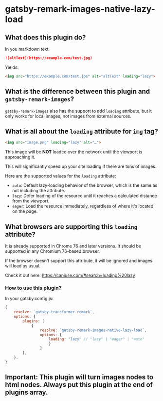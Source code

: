 # gatsby-remark-images-native-lazy-load

## What does this plugin do?

In you markdown text:
```md
![altText](https://example.com/test.jpg)
```
Yields:
```html
<img src="https://example.com/test.jps" alt="altText" loading="lazy">
```

## What is the difference between this plugin and `gatsby-remark-images`?

`gatsby-remark-images` also has the support to add `loading` attribute, but it only works for local images, not images from external sources.

## What is all about the `loading` attribute for `img` tag?

```html 
<img src="image.png" loading="lazy" alt="…">
```

This image will be **NOT** loaded over the network until the viewport is approaching it.

This will significantly speed up your site loading if there are tons of images. 

Here are the supported values for the `loading` attribute:
* `auto`: Default lazy-loading behavior of the browser, which is the same as not including the attribute.
* `lazy`: Defer loading of the resource until it reaches a calculated distance from the viewport.
* `eager`: Load the resource immediately, regardless of where it's located on the page.

## What browsers are supporting this `loading` attribute?

It is already supported in Chrome 76 and later versions. It should be supported in any Chromium 76-based browser. 

If the browser doesn't support this attribute, it will be ignored and images will load as usual.

Check it out here: https://caniuse.com/#search=loading%20lazy

### How to use this plugin?

In your gatsby.config.js:

```js
{
    resolve: `gatsby-transformer-remark`,
    options: {
        plugins: [
            {
                resolve: `gatsby-remark-images-native-lazy-load`,
                options: {
                    loading: "lazy" // "lazy" | "eager" | "auto"
                    }
                }
        ],
    },
}
```
## Important: This plugin will turn images nodes to html nodes. Always put this plugin at the end of plugins array.